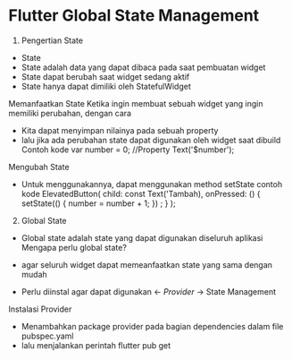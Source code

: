 # Flutter Global State Management
1. Pengertian State
- State
- State adalah data yang dapat dibaca pada saat pembuatan widget
- State dapat berubah saat widget sedang aktif
- State hanya dapat dimiliki oleh StatefulWidget

Memanfaatkan State 
Ketika ingin membuat sebuah widget yang ingin memiliki perubahan, dengan cara
- Kita dapat menyimpan nilainya pada sebuah property 
- lalu jika ada perubahan state dapat digunakan oleh widget saat dibuild
Contoh kode
var number = 0; //Property
Text('$number');

Mengubah State
- Untuk menggunakannya, dapat menggunakan method setState
contoh kode
ElevatedButton(
    child: const Text('Tambah),
    onPressed: () {
        setState(() {
            number = number + 1;
        }) ;
    }
);

2. Global State
- Global state adalah state yang dapat digunakan diseluruh aplikasi
Mengapa perlu global state? 
- agar seluruh widget dapat memeanfaatkan state yang sama dengan mudah

- Perlu diinstal agar dapat digunakan <- *Provider* -> State Management

Instalasi Provider
- Menambahkan package provider pada bagian dependencies dalam file pubspec.yaml
- lalu menjalankan perintah flutter pub get